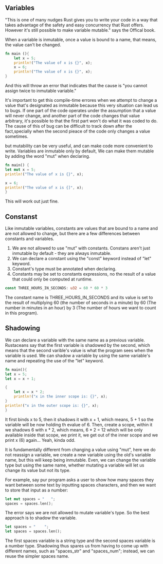 ## Variables
"This is one of many nudges Rust gives you to write your code in a way that takes advantage of the safety and easy concurrency that Rust offers.  However it's still possible to make variable mutable." says the Offical book.

When a variable is inmutable, once a value is bound to a name, that means, the value can't be changed.

```rust
fn main (){
	let x = 5;
	println!("The value of x is {}", x);
	x = 6;
	println!("The value of x is {}", x);
}
```

And this will throw an error that indicates that the cause is "you cannot assign twice to inmutable variable."

It's important to get this compile-time errores when we attempt to change a value that's designated as inmutable because this very situation can lead us to bugs. If one part of the code operates under the assumption that a value will never change, and another part of the code changes that value arbitrary, it's possible to that the first part won't do what it was coded to do. The cause of this of bug can be difficult to track down after the fact,specially when the second pieace of the code only changes a value sometimes.

but mutability can be very useful, and can make code more convenient to write. Variables are inmutable only by default, We can make them mutable by adding the word "mut" when declaring.

```rust
fn main() {
let mut x = 5;
println!("The value of x is {}", x);

x = 6;
println!("The value of x is {]", x);
}
```

This will work out just fine.


## Constanst
Like inmutable variables, constants are values that are bound to a name and are not allowed to change, but there are a few differences between constants and variables.

1. We are not allowed to use "mut" with constants. Constans aren't just inmutable by default - they are always inmutable. 
2. We can declare a constant using the "const" keyword instead of "let" keyword.
3. Constant's type must be annotated when declaring.
4. Constants may be set to constants expressions, no the result of a value that could only be computed at runtime.

```rust
const THREE_HOURS_IN_SECONDS: u32 = 60 * 60 * 3
```

The constant name is THREE_HOURS_IN_SECONDS and its value is set to the result of multiplying 60 (the number of seconds in a minute) by 60 (The number in minutes in an hour) by 3 (The number of hours we want to count in this program). 

## Shadowing

We can declare a variable with the same name as a previous variable. Rustaceans say that the first variable is shadowed by the second, which means that the second varible's value is what the program sees when the variable is used. We can shadow a variable by using the same variable's name and repeating the use of the "let" keyword.

```rust
fn main(){
let x = 5;
let x = x + 1;

{
	let x = x * 2;
	println!("x in the inner scope is: {}", x);
}
println!("x in the outer scope is: {}", x);
}
```

It first binds x to 5, then it shadows it with x + 1, which means, 5 + 1 so the variable will be now holding th evalue of 6. Then, create a scope, within it we shadows 6 with x * 2, which means, 6 * 2 = 12 which will be only available inside that scope, we print it, we get out of the inner scope and we print x (6) again... Yeah, kinda odd.

It is fundamentally different from changing a value using "mut", here we do not reassign a variable, we create a new variable using the old's variable name, but this will keep being inmutable. Even, we can change the variable type but using the same name, whether mutating a variable will let us change its value but not its type.

For example, say pur program asks a user to show how many spaces they want between some text by inputting spaces characters, and then we want to store that input as a number:

```rust
let mut spaces = "   ";
spaces = spaces.len();
```
The error says we are not allowed to mutate variable's type. So the best approach is to shadow the variable.

```rust
let spaces = "    ";
let spaces = spaces.len();
```

The first spaces variable is a string type and the second spaces variable is a number type. Shadowing thus spares us from having to come up with different names, such as "spaces_str" and "spaces_num"; instead, we can reuse the simpler spaces name.